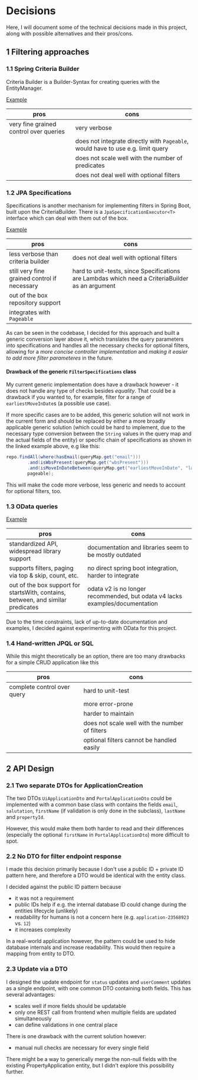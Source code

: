 # Decisions

Here, I will document some of the technical decisions made in this project, along with possible alternatives and their
pros/cons.

## 1 Filtering approaches

### 1.1 Spring Criteria Builder

Criteria Builder is a Builder-Syntax for creating queries with the EntityManager.

[Example](https://www.baeldung.com/spring-data-criteria-queries#repository)

| pros                                   | cons                                                                            |
|----------------------------------------|---------------------------------------------------------------------------------|
| very fine grained control over queries | very verbose                                                                    |
|                                        | does not integrate directly with `Pageable`, would have to use e.g. limit query |
|                                        | does not scale well with the number of predicates                               |
|                                        | does not deal well with optional filters                                        |

### 1.2 JPA Specifications

Specifications is another mechanism for implementing filters in Spring Boot, built upon the CriteriaBuilder.
There is a `JpaSpecificationExecutor<T>` interface which can deal with them out of the box.

[Example](https://www.baeldung.com/spring-data-criteria-queries#specifications)

| pros                                         | cons                                                                                             |
|----------------------------------------------|--------------------------------------------------------------------------------------------------|
| less verbose than criteria builder           | does not deal well with optional filters                                                         |
| still very fine grained control if necessary | hard to unit-tests, since Specifications are Lambdas which need a CriteriaBuilder as an argument |
| out of the box repository support            |                                                                                                  |
| integrates with `Pageable`                   |                                                                                                  |

As can be seen in the codebase, I decided for this approach and built a generic conversion layer above it, which translates
the query parameters into specifications and handles all the necessary checks for optional filters, allowing for a *more
concise controller implementation* and *making it easier to add more filter parameteres* in the future.

#### Drawback of the generic `FilterSpecifications` class

My current generic implementation does have a drawback however - it does not handle any type of checks besides *equality*. That could
be a drawback if you wanted to, for example, filter for a range of `earliestMoveInDate`s (a possible use case).

If more specific cases are to be added, this generic solution will not work in the current form and should be replaced by either
a more broadly applicable generic solution (which could be hard to implement, due to the necessary type conversion between the `String` values
in the query map and the actual fields of the entity) or specific chain of specifications as shown in the linked example above, e.g like this:

```java
repo.findAll(where(hasEmail(queryMap.get("email")))
        .and(isWbsPresent(queryMap.get("wbsPresent")))
        .and(isMoveInDateBetween(queryMap.get("earliestMoveInDate", "latestMoveInDate"))),
        pageable);
```

This will make the code more verbose, less generic and needs to account for optional filters, too.

### 1.3 OData queries

[Example](https://www.baeldung.com/olingo)

| pros                                                                             | cons                                                                         |
|----------------------------------------------------------------------------------|------------------------------------------------------------------------------|
| standardized API, widespread library support                                     | documentation and libraries seem to be mostly outdated                       |
| supports filters, paging via top & skip, count, etc.                             | no direct spring boot integration, harder to integrate                       |
| out of the box support for startsWith, contains, between, and similar predicates | odata v2 is no longer recommended, but odata v4 lacks examples/documentation |

Due to the time constraints, lack of up-to-date documentation and examples, I decided against experimenting with OData
for this project.

### 1.4 Hand-written JPQL or SQL

While this might theoretically be an option, there are too many drawbacks for a simple CRUD application like this

| pros                        | cons                                           |
|-----------------------------|------------------------------------------------|
| complete control over query | hard to unit-test                              |
|                             | more error-prone                               |
|                             | harder to maintain                             |
|                             | does not scale well with the number of filters | 
|                             | optional filters cannot be handled easily      | 

## 2 API Design

### 2.1 Two separate DTOs for ApplicationCreation

The two DTOs `UiApplicationDto` and `PortalApplicationDto` could be implemented with a common base class
with contains the fields `email`, `salutation`, `firstName` (if validation is only done in the subclass), `lastName`
and `propertyId`.

However, this would make them both harder to read and their differences (especially the optional `firstName`
in `PortalApplicationDto`) more difficult to spot.

### 2.2 No DTO for filter endpoint response

I made this decision primarily because I don't use a public ID + private ID pattern here, and therefore a DTO would be
identical with the entity class.

I decided against the public ID pattern because

- it was not a requirement
- public IDs help if e.g. the internal database ID could change during the entities lifecycle (unlikely)
- readability for humans is not a concern here (e.g. `application-23568923` vs. `12`)
- it increases complexity

In a real-world application however, the pattern could be used to hide database internals and increase readability. This
would then require a mapping from entity to DTO.

### 2.3 Update via a DTO

I designed the update endpoint for `status` updates and `userComment` updates as a single endpoint, with one common DTO
containing both fields. This has several advantages:

- scales well if more fields should be updatable
- only one REST call from frontend when multiple fields are updated simultaneously
- can define validations in one central place

There is one drawback with the current solution however:

- manual null checks are necessary for every single field

There might be a way to generically merge the non-null fields with the existing PropertyApplication entity, but I didn't
explore this possibility further.
